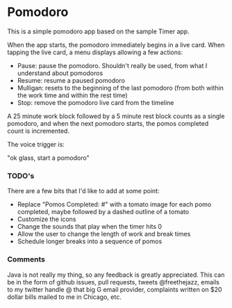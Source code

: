 Pomodoro
=====


This is a simple pomodoro app based on the sample Timer app.

When the app starts, the pomodoro immediately begins in a live card. When 
tapping the live card, a menu displays allowing a few actions:

- Pause: pause the pomodoro.  Shouldn't really be used, from what I
      understand about pomodoros
- Resume: resume a paused pomodoro
- Mulligan: resets to the beginning of the last pomodoro (from both
      within the work time and within the rest time)
- Stop: remove the pomodoro live card from the timeline

A 25 minute work block followed by a 5 minute rest block counts as a single
pomodoro, and when the next pomodoro starts, the pomos completed count is
incremented.

The voice trigger is:

"ok glass, start a pomodoro"


### TODO's

There are a few bits that I'd like to add at some point:

- Replace "Pomos Completed: #" with a tomato image for each pomo completed,
  maybe followed by a dashed outline of a tomato
- Customize the icons
- Change the sounds that play when the timer hits 0
- Allow the user to change the length of work and break times
- Schedule longer breaks into a sequence of pomos

### Comments

Java is not really my thing, so any feedback is greatly appreciated.  This
can be in the form of github issues, pull requests, tweets @freethejazz,
emails to my twitter handle @ that big G email provider, complaints written
on $20 dollar bills mailed to me in Chicago, etc.  

